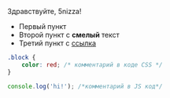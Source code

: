 Здравствуйте, 5nizza!

* Первый пункт
* Второй пункт с **смелый** текст
* Третий пункт с [ссылка](http://ya.ru)

```css
.block {
    color: red; /* комментарий в коде CSS */
}
```

```js
console.log('hi!'); /*комментарий в JS код*/
```
